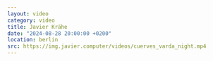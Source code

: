 ```yaml
---
layout: video
category: video
title: Javier Krähe
date: "2024-08-28 20:00:00 +0200"
location: berlin
src: https://img.javier.computer/videos/cuerves_varda_night.mp4
---
```

